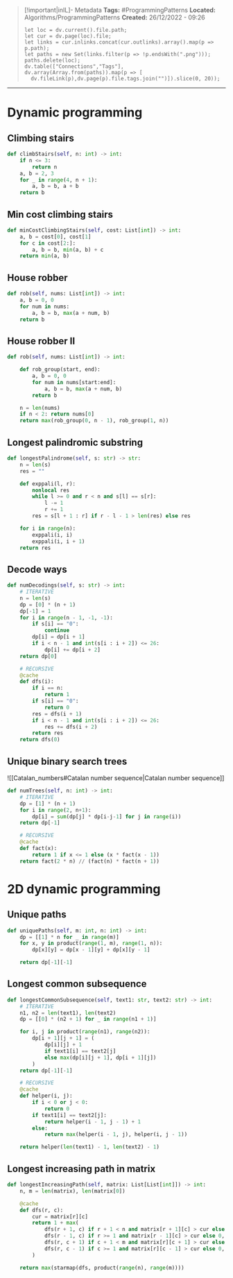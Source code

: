 > [!important|inIL]- Metadata
> **Tags:** #ProgrammingPatterns 
> **Located:** Algorithms/ProgrammingPatterns
> **Created:** 26/12/2022 - 09:26
> ```dataviewjs
>let loc = dv.current().file.path;
>let cur = dv.page(loc).file;
>let links = cur.inlinks.concat(cur.outlinks).array().map(p => p.path);
>let paths = new Set(links.filter(p => !p.endsWith(".png")));
>paths.delete(loc);
>dv.table(["Connections","Tags"], dv.array(Array.from(paths)).map(p => [
>   dv.fileLink(p),dv.page(p).file.tags.join("")]).slice(0, 20));
> ```

___
# Dynamic programming
## Climbing stairs 
```python
def climbStairs(self, n: int) -> int:
    if n <= 3:
        return n
    a, b = 2, 3
    for _ in range(4, n + 1):
        a, b = b, a + b
    return b
```

## Min cost climbing stairs 
```python
def minCostClimbingStairs(self, cost: List[int]) -> int:
    a, b = cost[0], cost[1]
    for c in cost[2:]:
        a, b = b, min(a, b) + c
    return min(a, b)
```
## House robber
```python
def rob(self, nums: List[int]) -> int:
    a, b = 0, 0
    for num in nums:
        a, b = b, max(a + num, b)
    return b
```

## House robber II 
```python
def rob(self, nums: List[int]) -> int:

    def rob_group(start, end):
        a, b = 0, 0
        for num in nums[start:end]:
            a, b = b, max(a + num, b)
        return b

    n = len(nums)
    if n < 2: return nums[0]
    return max(rob_group(0, n - 1), rob_group(1, n))
```

## Longest palindromic substring
```python
def longestPalindrome(self, s: str) -> str:
    n = len(s)
    res = ""

    def exppali(l, r):
        nonlocal res
        while l >= 0 and r < n and s[l] == s[r]:
            l -= 1
            r += 1
        res = s[l + 1 : r] if r - l - 1 > len(res) else res

    for i in range(n):
        exppali(i, i)
        exppali(i, i + 1)
    return res
```

## Decode ways
```python
def numDecodings(self, s: str) -> int:
    # ITERATIVE
    n = len(s)
    dp = [0] * (n + 1)
    dp[-1] = 1
    for i in range(n - 1, -1, -1):
        if s[i] == "0":
            continue
        dp[i] = dp[i + 1]
        if i < n - 1 and int(s[i : i + 2]) <= 26:
            dp[i] += dp[i + 2]
    return dp[0]

    # RECURSIVE
    @cache
    def dfs(i):
        if i == n:
            return 1
        if s[i] == "0":
            return 0
        res = dfs(i + 1)
        if i < n - 1 and int(s[i : i + 2]) <= 26:
            res += dfs(i + 2)
        return res
    return dfs(0)
```

## Unique binary search trees 
![[Catalan_numbers#Catalan number sequence|Catalan number sequence]]
```python
def numTrees(self, n: int) -> int:
    # ITERATIVE
    dp = [1] * (n + 1)
    for i in range(2, n+1):
        dp[i] = sum(dp[j] * dp[i-j-1] for j in range(i))
    return dp[-1]

    # RECURSIVE
    @cache
    def fact(x):
        return 1 if x <= 1 else (x * fact(x - 1))
    return fact(2 * n) // (fact(n) * fact(n + 1))
```
# 2D dynamic programming 

## Unique paths 
```python
def uniquePaths(self, m: int, n: int) -> int:
    dp = [[1] * n for _ in range(m)]
    for x, y in product(range(1, m), range(1, n)):
        dp[x][y] = dp[x - 1][y] + dp[x][y - 1]

    return dp[-1][-1]
```
## Longest common subsequence 
```python
def longestCommonSubsequence(self, text1: str, text2: str) -> int:
    # ITERATIVE
    n1, n2 = len(text1), len(text2)
    dp = [[0] * (n2 + 1) for _ in range(n1 + 1)]

    for i, j in product(range(n1), range(n2)):
        dp[i + 1][j + 1] = (
            dp[i][j] + 1
            if text1[i] == text2[j]
            else max(dp[i][j + 1], dp[i + 1][j])
        )
    return dp[-1][-1]

    # RECURSIVE
    @cache
    def helper(i, j):
        if i < 0 or j < 0:
            return 0
        if text1[i] == text2[j]:
            return helper(i - 1, j - 1) + 1
        else:
            return max(helper(i - 1, j), helper(i, j - 1))

    return helper(len(text1) - 1, len(text2) - 1)
```


## Longest increasing path in matrix 
```python
def longestIncreasingPath(self, matrix: List[List[int]]) -> int:
    n, m = len(matrix), len(matrix[0])

    @cache
    def dfs(r, c):
        cur = matrix[r][c]
        return 1 + max(
            dfs(r + 1, c) if r + 1 < n and matrix[r + 1][c] > cur else 0,
            dfs(r - 1, c) if r >= 1 and matrix[r - 1][c] > cur else 0,
            dfs(r, c + 1) if c + 1 < m and matrix[r][c + 1] > cur else 0,
            dfs(r, c - 1) if c >= 1 and matrix[r][c - 1] > cur else 0,
        )

    return max(starmap(dfs, product(range(n), range(m))))
```